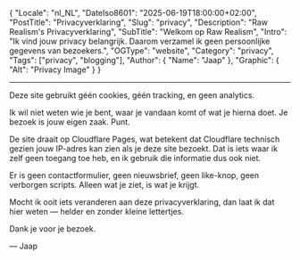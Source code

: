 ﻿{
  "Locale": "nl_NL",
  "DateIso8601": "2025-06-19T18:00:00+02:00",
  "PostTitle": "Privacyverklaring",
  "Slug": "privacy",
  "Description": "Raw Realism's Privacyverklaring",
  "SubTitle": "Welkom op Raw Realism",
  "Intro": "Ik vind jouw privacy belangrijk. Daarom verzamel ik geen persoonlijke gegevens van bezoekers.",
  "OGType": "website",
  "Category": "privacy",
  "Tags": ["privacy", "blogging"],
  "Author": {
    "Name": "Jaap"
  },
  "Graphic": {
    "Alt": "Privacy Image"
  }
}

---

Deze site gebruikt géén cookies, géén tracking, en geen analytics. 

Ik wil niet weten wie je bent, waar je vandaan komt of wat je hierna doet. Je bezoek is jouw eigen zaak. Punt.

De site draait op Cloudflare Pages, wat betekent dat Cloudflare technisch gezien jouw IP-adres kan zien als je deze site bezoekt. Dat is iets waar ik zelf geen toegang toe heb, en ik gebruik die informatie dus ook niet.

Er is geen contactformulier, geen nieuwsbrief, geen like-knop, geen verborgen scripts. Alleen wat je ziet, is wat je krijgt.

Mocht ik ooit iets veranderen aan deze privacyverklaring, dan laat ik dat hier weten — helder en zonder kleine lettertjes.

Dank je voor je bezoek.

— Jaap
